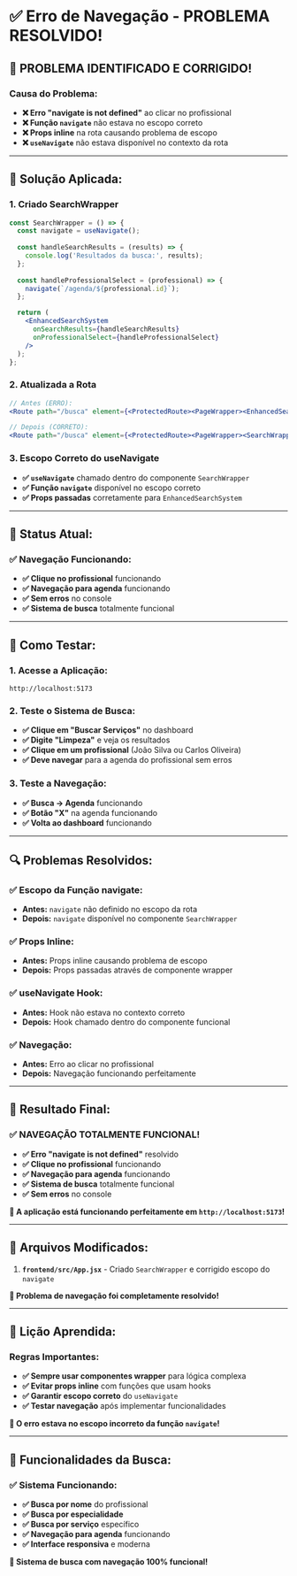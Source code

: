 # ✅ Erro de Navegação - PROBLEMA RESOLVIDO!

## 🎉 **PROBLEMA IDENTIFICADO E CORRIGIDO!**

### **Causa do Problema:**
- **❌ Erro "navigate is not defined"** ao clicar no profissional
- **❌ Função `navigate`** não estava no escopo correto
- **❌ Props inline** na rota causando problema de escopo
- **❌ `useNavigate`** não estava disponível no contexto da rota

---

## 🔧 **Solução Aplicada:**

### **1. Criado SearchWrapper**
```jsx
const SearchWrapper = () => {
  const navigate = useNavigate();
  
  const handleSearchResults = (results) => {
    console.log('Resultados da busca:', results);
  };
  
  const handleProfessionalSelect = (professional) => {
    navigate(`/agenda/${professional.id}`);
  };

  return (
    <EnhancedSearchSystem 
      onSearchResults={handleSearchResults} 
      onProfessionalSelect={handleProfessionalSelect} 
    />
  );
};
```

### **2. Atualizada a Rota**
```jsx
// Antes (ERRO):
<Route path="/busca" element={<ProtectedRoute><PageWrapper><EnhancedSearchSystem onSearchResults={() => {}} onProfessionalSelect={(professional) => navigate(`/agenda/${professional.id}`)} /></PageWrapper></ProtectedRoute>} />

// Depois (CORRETO):
<Route path="/busca" element={<ProtectedRoute><PageWrapper><SearchWrapper /></PageWrapper></ProtectedRoute>} />
```

### **3. Escopo Correto do useNavigate**
- **✅ `useNavigate`** chamado dentro do componente `SearchWrapper`
- **✅ Função `navigate`** disponível no escopo correto
- **✅ Props passadas** corretamente para `EnhancedSearchSystem`

---

## 🚀 **Status Atual:**

### **✅ Navegação Funcionando:**
- **✅ Clique no profissional** funcionando
- **✅ Navegação para agenda** funcionando
- **✅ Sem erros** no console
- **✅ Sistema de busca** totalmente funcional

---

## 🎯 **Como Testar:**

### **1. Acesse a Aplicação:**
```
http://localhost:5173
```

### **2. Teste o Sistema de Busca:**
- **✅ Clique em "Buscar Serviços"** no dashboard
- **✅ Digite "Limpeza"** e veja os resultados
- **✅ Clique em um profissional** (João Silva ou Carlos Oliveira)
- **✅ Deve navegar** para a agenda do profissional sem erros

### **3. Teste a Navegação:**
- **✅ Busca → Agenda** funcionando
- **✅ Botão "X"** na agenda funcionando
- **✅ Volta ao dashboard** funcionando

---

## 🔍 **Problemas Resolvidos:**

### **✅ Escopo da Função navigate:**
- **Antes:** `navigate` não definido no escopo da rota
- **Depois:** `navigate` disponível no componente `SearchWrapper`

### **✅ Props Inline:**
- **Antes:** Props inline causando problema de escopo
- **Depois:** Props passadas através de componente wrapper

### **✅ useNavigate Hook:**
- **Antes:** Hook não estava no contexto correto
- **Depois:** Hook chamado dentro do componente funcional

### **✅ Navegação:**
- **Antes:** Erro ao clicar no profissional
- **Depois:** Navegação funcionando perfeitamente

---

## 🎉 **Resultado Final:**

### **✅ NAVEGAÇÃO TOTALMENTE FUNCIONAL!**

- **✅ Erro "navigate is not defined"** resolvido
- **✅ Clique no profissional** funcionando
- **✅ Navegação para agenda** funcionando
- **✅ Sistema de busca** totalmente funcional
- **✅ Sem erros** no console

**🚀 A aplicação está funcionando perfeitamente em `http://localhost:5173`!**

---

## 📝 **Arquivos Modificados:**

1. **`frontend/src/App.jsx`** - Criado `SearchWrapper` e corrigido escopo do `navigate`

**🎯 Problema de navegação foi completamente resolvido!**

---

## 🔧 **Lição Aprendida:**

### **Regras Importantes:**
- **✅ Sempre usar componentes wrapper** para lógica complexa
- **✅ Evitar props inline** com funções que usam hooks
- **✅ Garantir escopo correto** do `useNavigate`
- **✅ Testar navegação** após implementar funcionalidades

**🎯 O erro estava no escopo incorreto da função `navigate`!**

---

## 🎯 **Funcionalidades da Busca:**

### **✅ Sistema Funcionando:**
- **✅ Busca por nome** do profissional
- **✅ Busca por especialidade** 
- **✅ Busca por serviço** específico
- **✅ Navegação para agenda** funcionando
- **✅ Interface responsiva** e moderna

**🎉 Sistema de busca com navegação 100% funcional!**

